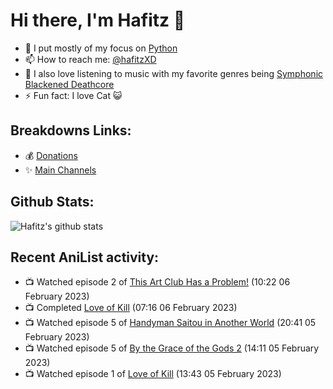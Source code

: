 # Hi there, I'm Hafitz 👋
- 🐍 I put mostly of my focus on [Python](https://python.org)
- 📫 How to reach me: [@hafitzXD](https://t.me/hafitzXD)
- 🎵 I also love listening to music with my favorite genres being [Symphonic Blackened Deathcore](https://youtu.be/qyYmS_iBcy4)
- ⚡ Fun fact: I love Cat 😺

## Breakdowns Links:
- 💰 [Donations](https://t.me/TheBreakdowns/2)
- ✨ [Main Channels](https://t.me/TheBreakdowns)

## Github Stats:
![Hafitz's github stats](https://github-readme-stats.vercel.app/api?username=breakdowns&show_icons=true&count_private=true&bg_color=00000000&text_color=777)

## Recent AniList activity:
<!-- ANILIST_ACTIVITY:start -->

-   📺 Watched episode 2 of [This Art Club Has a Problem!](https://anilist.co/anime/21457) (10:22 06 February 2023)
-   📺 Completed [Love of Kill](https://anilist.co/anime/127050) (07:16 06 February 2023)
-   📺 Watched episode 5 of [Handyman Saitou in Another World](https://anilist.co/anime/144092) (20:41 05 February 2023)
-   📺 Watched episode 5 of [By the Grace of the Gods 2](https://anilist.co/anime/135102) (14:11 05 February 2023)
-   📺 Watched episode 1 of [Love of Kill](https://anilist.co/anime/127050) (13:43 05 February 2023)

<!-- ANILIST_ACTIVITY:end -->
